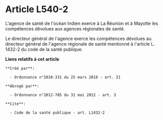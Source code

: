 # Article L540-2

L'agence de santé de l'océan Indien exerce à La Réunion et à Mayotte les compétences dévolues aux agences régionales de
santé.

Le directeur général de l'agence exerce les compétences dévolues au directeur général de l'agence régionale de santé
mentionné à l'article L. 1432-2 du code de la santé publique.

**Liens relatifs à cet article**

	**Créé par**:

	  - Ordonnance n°2010-331 du 25 mars 2010 - art. 21

	**Abrogé par**:

	  - Ordonnance n°2012-785 du 31 mai 2012 - art. 3

	**Cite**:

	  - Code de la santé publique - art. L1432-2
